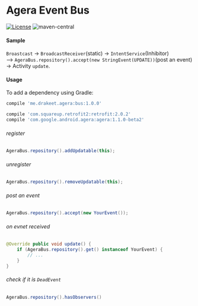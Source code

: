 # Agera Event Bus

[![License](https://img.shields.io/badge/license-Apache%202.0-blue.svg)](https://github.com/drakeet/agera-event-bus/blob/master/LICENSE)
![maven-central](https://img.shields.io/maven-central/v/me.drakeet.agera/bus.svg) 

#### Sample
`Broastcast` -> `BroadcastReceiver`(static) -> `IntentService`(Inhibitor)   
--> `AgeraBus.repository().accept(new StringEvent(UPDATE))`(post an event) -> Activity `update`.

#### Usage

To add a dependency using Gradle:

```groovy
compile 'me.drakeet.agera:bus:1.0.0'

compile 'com.squareup.retrofit2:retrofit:2.0.2'
compile 'com.google.android.agera:agera:1.1.0-beta2'
```

###### register

```java
AgeraBus.repository().addUpdatable(this);
```

###### unregister

```java
AgeraBus.repository().removeUpdatable(this);
```

###### post an event

```java
AgeraBus.repository().accept(new YourEvent());
```

###### on evnet received

```java
@Override public void update() {
    if (AgeraBus.repository().get() instanceof YourEvent) {
        // ...
    }
}
```

###### check if it is `DeadEvent`

```java
AgeraBus.repository().hasObservers()
```

